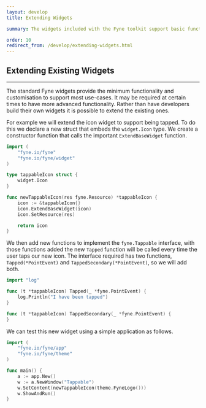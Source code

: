```yaml
---
layout: develop
title: Extending Widgets

summary: The widgets included with the Fyne toolkit support basic functionality and at some point you may need to add features for your application. This page shows how you can extend existing widgets to quickly add features without creating new custom widgets each time.

order: 10
redirect_from: /develop/extending-widgets.html
---
```


## Extending Existing Widgets
---

The standard Fyne widgets provide the minimum functionality and customisation
to support most use-cases. It may be required at certain times to have more
advanced functionality. Rather than have developers build their own widgets
it is possible to extend the existing ones.

For example we will extend the icon widget to support being tapped. To do this
we declare a new struct that embeds the `widget.Icon` type. We create a
constructor function that calls the important `ExtendBaseWidget` function.

```go
import (
	"fyne.io/fyne"
	"fyne.io/fyne/widget"
)

type tappableIcon struct {
	widget.Icon
}

func newTappableIcon(res fyne.Resource) *tappableIcon {
	icon := &tappableIcon{}
	icon.ExtendBaseWidget(icon)
	icon.SetResource(res)

	return icon
}
```

We then add new functions to implement the `fyne.Tappable` interface, with
those functions added the new `Tapped` function will be called every time the
user taps our new icon.  The interface required has two functions,
`Tapped(*PointEvent)` and `TappedSecondary(*PointEvent)`, so we will add both.

```go
import "log"

func (t *tappableIcon) Tapped(_ *fyne.PointEvent) {
	log.Println("I have been tapped")
}

func (t *tappableIcon) TappedSecondary(_ *fyne.PointEvent) {
}
```

We can test this new widget using a simple application as follows.

```go
import (
    "fyne.io/fyne/app"
    "fyne.io/fyne/theme"
)

func main() {
	a := app.New()
	w := a.NewWindow("Tappable")
	w.SetContent(newTappableIcon(theme.FyneLogo()))
	w.ShowAndRun()
}
```
